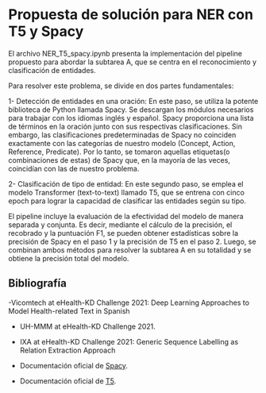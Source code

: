 # Propuesta de solución para NER con T5 y Spacy

El archivo NER_T5_spacy.ipynb presenta la implementación del pipeline propuesto para abordar la subtarea A, que se centra en el reconocimiento y clasificación de entidades.

Para resolver este problema, se divide en dos partes fundamentales:

1- Detección de entidades en una oración: En este paso, se utiliza la potente biblioteca de Python llamada Spacy. Se descargan los módulos necesarios para trabajar con los idiomas inglés y español. Spacy proporciona una lista de términos en la oración junto con sus respectivas clasificaciones. Sin embargo, las clasificaciones predeterminadas de Spacy no coinciden exactamente con las categorías de nuestro modelo (Concept, Action, Reference, Predicate). Por lo tanto, se tomaron aquellas etiquetas(o combinaciones de estas) de Spacy que, en la mayoría de las veces, coincidían con las de nuestro problema.

2- Clasificación de tipo de entidad: En este segundo paso, se emplea el modelo Transformer (text-to-text) llamado T5, que se entrena con cinco epoch para lograr la capacidad de clasificar las entidades según su tipo.

El pipeline incluye la evaluación de la efectividad del modelo de manera separada y conjunta. Es decir, mediante el cálculo de la precisión, el recobrado y la puntuación F1, se pueden obtener estadísticas sobre la precisión de Spacy en el paso 1 y la precisión de T5 en el paso 2. Luego, se combinan ambos métodos para resolver la subtarea A en su totalidad y se obtiene la precisión total del modelo.

## Bibliografía

-Vicomtech at eHealth-KD Challenge 2021: Deep Learning Approaches to Model Health-related Text in Spanish

- UH-MMM at eHealth-KD Challenge 2021.

- IXA at eHealth-KD Challenge 2021: Generic Sequence Labelling as Relation Extraction Approach

- Documentación oficial de [Spacy](https://spacy.io/api/doc).

- Documentación oficial de [T5](https://huggingface.co/transformers/v4.11.3/model_doc/t5.html).
